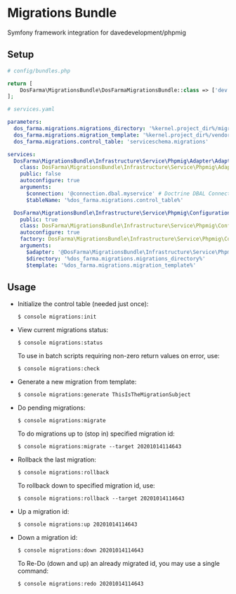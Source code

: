 # Migrations Bundle
Symfony framework integration for davedevelopment/phpmig

## Setup
```php
# config/bundles.php

return [
    DosFarma\MigrationsBundle\DosFarmaMigrationsBundle::class => ['dev' => true, 'test' => true],
];
```
```yaml
# services.yaml

parameters:
  dos_farma.migrations.migrations_directory: '%kernel.project_dir%/migrations/postgresql/'
  dos_farma.migrations.migration_template: '%kernel.project_dir%/vendor/dosfarma/migrations-bundle/src/Resources/templates/dbalSql.php.twig'
  dos_farma.migrations.control_table: 'serviceschema.migrations'

services:
  DosFarma\MigrationsBundle\Infrastructure\Service\Phpmig\Adapter\Adapter:
    class: DosFarma\MigrationsBundle\Infrastructure\Service\Phpmig\Adapter\DbalAdapter
    public: false
    autoconfigure: true
    arguments:
      $connection: '@connection.dbal.myservice' # Doctrine DBAL Connection
      $tableName: '%dos_farma.migrations.control_table%'

  DosFarma\MigrationsBundle\Infrastructure\Service\Phpmig\ConfigurationContainer:
    public: true
    class: DosFarma\MigrationsBundle\Infrastructure\Service\Phpmig\ConfigurationContainer
    autoconfigure: true
    factory: DosFarma\MigrationsBundle\Infrastructure\Service\Phpmig\ConfigurationContainer::from
    arguments:
      $adapter: '@DosFarma\MigrationsBundle\Infrastructure\Service\Phpmig\Adapter\Adapter'
      $directory: '%dos_farma.migrations.migrations_directory%'
      $template: '%dos_farma.migrations.migration_template%'
```

## Usage
- Initialize the control table (needed just once):
  ```
  $ console migrations:init
  ```
- View current migrations status:
  ```
  $ console migrations:status
  ```
  To use in batch scripts requiring non-zero return values on error, use:
  ```
  $ console migrations:check
  ```
- Generate a new migration from template:
  ```
  $ console migrations:generate ThisIsTheMigrationSubject
  ```
- Do pending migrations:
  ```
  $ console migrations:migrate
  ```
  To do migrations up to (stop in) specified migration id:
  ```
  $ console migrations:migrate --target 20201014114643
  ```
- Rollback the last migration:
  ```
  $ console migrations:rollback
  ```
  To rollback down to specified migration id, use:
  ```
  $ console migrations:rollback --target 20201014114643
  ```
- Up a migration id:
  ```
  $ console migrations:up 20201014114643
  ```
- Down a migration id:
  ```
  $ console migrations:down 20201014114643
  ```
  To Re-Do (down and up) an already migrated id, you may use a single command:
  ```
  $ console migrations:redo 20201014114643
  ```
